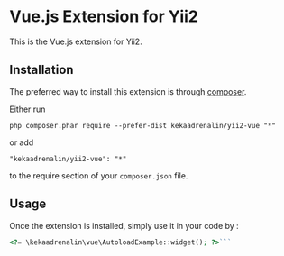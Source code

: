 Vue.js Extension for Yii2
=========================
This is the Vue.js extension for Yii2.

Installation
------------

The preferred way to install this extension is through [composer](http://getcomposer.org/download/).

Either run

```
php composer.phar require --prefer-dist kekaadrenalin/yii2-vue "*"
```

or add

```
"kekaadrenalin/yii2-vue": "*"
```

to the require section of your `composer.json` file.


Usage
-----

Once the extension is installed, simply use it in your code by  :

```php
<?= \kekaadrenalin\vue\AutoloadExample::widget(); ?>```